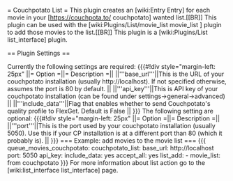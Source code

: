 = Couchpotato List =
This plugin creates an [wiki:Entry Entry] for each movie in your [https://couchpota.to/ couchpotato] wanted list.[[BR]]
This plugin can be used with the [wiki:Plugins/List/movie_list movie_list ] plugin to add those movies to the list.[[BR]]
This plugin is a [wiki:Plugins/List list_interface] plugin.

== Plugin Settings ==

Currently the following settings are required:
{{{#!div style="margin-left: 25px"
||= Option =||= Description =||
||'''base_url'''||This is the URL of your couchpotato installation (usually http://localhost). If not specified otherwise, assumes the port is 80 by default. ||
||'''api_key'''||This is API key of your couchpotato installation (can be found under settings->general->advanced)  ||
||'''include_data'''||Flag that enables whether to send Couchpotato's quality profile to FlexGet. Default is False  ||
}}}
The following setting are optional:
{{{#!div style="margin-left: 25px"
||= Option =||= Description =||
||'''port'''||This is the port used by your couchpotato installation (usually 5050). Use this if your CP installation is at a different port than 80 (which it probably is). ||
}}}
=== Example: add movies to the movie list ===
{{{
  queue_movies_couchpotato:
    couchpotato_list:
      base_url: http://localhost
      port: 5050
      api_key: <your key here>
      include_data: yes
    accept_all: yes
    list_add:
      - movie_list: from couchpotato
}}}
For more information about list action go to the [wiki:list_interface list_interface] page.
